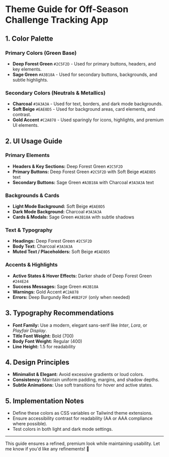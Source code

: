 # Theme Guide for Off-Season Challenge Tracking App

## 1. Color Palette

### **Primary Colors (Green Base)**
- **Deep Forest Green** `#2C5F2D` - Used for primary buttons, headers, and key elements.
- **Sage Green** `#A3B18A` - Used for secondary buttons, backgrounds, and subtle highlights.

### **Secondary Colors (Neutrals & Metallics)**
- **Charcoal** `#3A3A3A` - Used for text, borders, and dark mode backgrounds.
- **Soft Beige** `#EAE0D5` - Used for background areas, card elements, and contrast.
- **Gold Accent** `#C2A878` - Used sparingly for icons, highlights, and premium UI elements.

## 2. UI Usage Guide

### **Primary Elements**
- **Headers & Key Sections:** Deep Forest Green `#2C5F2D`
- **Primary Buttons:** Deep Forest Green `#2C5F2D` with Soft Beige `#EAE0D5` text
- **Secondary Buttons:** Sage Green `#A3B18A` with Charcoal `#3A3A3A` text

### **Backgrounds & Cards**
- **Light Mode Background:** Soft Beige `#EAE0D5`
- **Dark Mode Background:** Charcoal `#3A3A3A`
- **Cards & Modals:** Sage Green `#A3B18A` with subtle shadows

### **Text & Typography**
- **Headings:** Deep Forest Green `#2C5F2D`
- **Body Text:** Charcoal `#3A3A3A`
- **Muted Text / Placeholders:** Soft Beige `#EAE0D5`

### **Accents & Highlights**
- **Active States & Hover Effects:** Darker shade of Deep Forest Green `#244E24`
- **Success Messages:** Sage Green `#A3B18A`
- **Warnings:** Gold Accent `#C2A878`
- **Errors:** Deep Burgundy Red `#8B2F2F` (only when needed)

## 3. Typography Recommendations
- **Font Family:** Use a modern, elegant sans-serif like *Inter*, *Lora*, or *Playfair Display*.
- **Title Font Weight:** Bold (700)
- **Body Font Weight:** Regular (400)
- **Line Height:** 1.5 for readability

## 4. Design Principles
- **Minimalist & Elegant:** Avoid excessive gradients or loud colors.
- **Consistency:** Maintain uniform padding, margins, and shadow depths.
- **Subtle Animations:** Use soft transitions for hover and active states.

## 5. Implementation Notes
- Define these colors as CSS variables or Tailwind theme extensions.
- Ensure accessibility contrast for readability (AA or AAA compliance where possible).
- Test colors in both light and dark mode settings.

---
This guide ensures a refined, premium look while maintaining usability. Let me know if you'd like any refinements! 🚀

